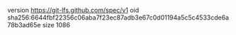 version https://git-lfs.github.com/spec/v1
oid sha256:6644fbf22356c06aba7f23ec87adb3e67c0d01194a5c5c4533cde6a78b3ad65e
size 1086
